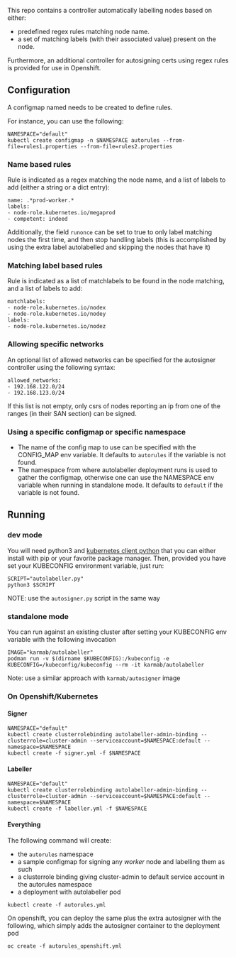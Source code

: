 This repo contains a controller automatically labelling nodes based on either:

- predefined regex rules matching node name.
- a set of matching labels (with their associated value) present on the node.

Furthermore, an additional controller for autosigning certs using regex rules is provided for use in Openshift.


## Configuration

A configmap named needs to be created to define rules. 

For instance, you can use the following:

```
NAMESPACE="default"
kubectl create configmap -n $NAMESPACE autorules --from-file=rules1.properties --from-file=rules2.properties
```

### Name based rules

Rule is indicated as a regex matching the node name, and a list of labels to add (either a string or a dict entry):

```
name: .*prod-worker.*
labels:
- node-role.kubernetes.io/megaprod
- competent: indeed
```

Additionally, the field `runonce` can be set to true to only label matching nodes the first time, and then stop handling labels (this is accomplished by using the extra label autolabelled and skipping the nodes that have it)


### Matching label based rules

Rule is indicated as a list of matchlabels to be found in the node matching, and a list of labels to add:

```
matchlabels:
- node-role.kubernetes.io/nodex
- node-role.kubernetes.io/nodey
labels:
- node-role.kubernetes.io/nodez
```

### Allowing specific networks

An optional list of allowed networks can be specified for the autosigner controller using the following syntax: 

```
allowed_networks:
- 192.168.122.0/24
- 192.168.123.0/24
```

If this list is not empty, only csrs of nodes reporting an ip from one of the ranges (in their SAN section) can be signed.


### Using a specific configmap or specific namespace

- The name of the config map to use can be specified with the CONFIG_MAP env variable. It defaults to `autorules` if the variable is not found.
- The namespace from where autolabeller deployment runs is used to gather the configmap, otherwise one can use the NAMESPACE env variable when running in standalone mode. It defaults to `default` if the variable is not found.

## Running

### dev mode

You will need python3 and [kubernetes client python](https://github.com/kubernetes-client/python) that you can either install with pip or your favorite package manager. Then, provided you have set your KUBECONFIG environment variable, just run:

```
SCRIPT="autolabeller.py"
python3 $SCRIPT
```

NOTE: use the `autosigner.py` script in the same way

### standalone mode

You can run against an existing cluster after setting your KUBECONFIG env variable with the following invocation

```
IMAGE="karmab/autolabeller"
podman run -v $(dirname $KUBECONFIG):/kubeconfig -e KUBECONFIG=/kubeconfig/kubeconfig --rm -it karmab/autolabeller
```

Note: use a similar approach with `karmab/autosigner` image

### On Openshift/Kubernetes

#### Signer

```
NAMESPACE="default"
kubectl create clusterrolebinding autolabeller-admin-binding --clusterrole=cluster-admin --serviceaccount=$NAMESPACE:default --namespace=$NAMESPACE
kubectl create -f signer.yml -f $NAMESPACE
```

#### Labeller

```
NAMESPACE="default"
kubectl create clusterrolebinding autolabeller-admin-binding --clusterrole=cluster-admin --serviceaccount=$NAMESPACE:default --namespace=$NAMESPACE
kubectl create -f labeller.yml -f $NAMESPACE
```

#### Everything

The following command will create:

- the `autorules` namespace
- a sample configmap for signing any *worker* node and labelling them as such
- a clusterrole binding giving cluster-admin to default service account in the autorules namespace
- a deployment with autolabeller pod

```
kubectl create -f autorules.yml
```

On openshift, you can deploy the same plus the extra autosigner with the following, which simply adds the autosigner container to the deployment pod

```
oc create -f autorules_openshift.yml
```
